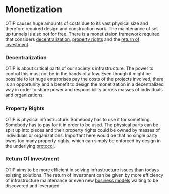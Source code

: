 # Monetization

OTIP causes huge amounts of costs due to its vast physical size and therefore
required design and construction work. The maintenance of set up tunnels is also
not for free. There is a monetiztaion framework required that considers
[decentralization](#decentralization), [property rights](#property-rights) and
the [return of investment](#return-of-investment).



### Decentralization

OTIP is about critical parts of our society's infrastructure. The power to
control this must not be in the hands of a few. Even though it might be possible
to let huge enterprises pay the costs of the projects involved, there is an
opportunity and a benefit to design the monetization in a decentralized way in
order to share power and responsibility across masses of individuals and
organizations.



### Property Rights

OTIP is physical infrastructure. Somebody has to use it for something. Somebody
has to pay for it in order to be used. The physical parts can be split up into
pieces and their property rights could be owned by masses of individuals or
organizations. Important here would be that no single party owns too many
property rights, which can simply be enforced by design in the underlying
[protocol](protocol.md).



### Return Of Investment

OTIP aims to be more efficient in solving infrastructure issues than todays
existing solutions. The return of investment can be given by more efficiency of
infrastructure maintenance or even new [business models](business_model.md)
waiting to be discovered and leveraged.
